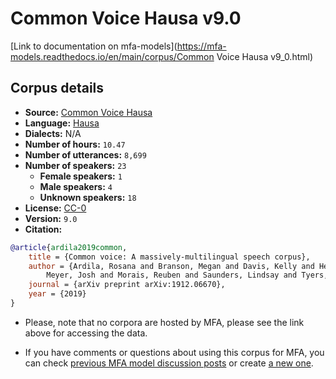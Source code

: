 
# Common Voice Hausa v9.0

[Link to documentation on mfa-models](https://mfa-models.readthedocs.io/en/main/corpus/Common Voice Hausa v9_0.html)

## Corpus details

- **Source:** [Common Voice Hausa](https://voice.mozilla.org/en/datasets)
- **Language:** [Hausa](https://en.wikipedia.org/wiki/Hausa_language)
- **Dialects:** N/A
- **Number of hours:** `10.47`
- **Number of utterances:** `8,699`
- **Number of speakers:** `23`
  - **Female speakers:** `1`
  - **Male speakers:** `4`
  - **Unknown speakers:** `18`
- **License:** [CC-0](https://creativecommons.org/publicdomain/zero/1.0/)
- **Version:** `9.0`
- **Citation:**
```bibtex
@article{ardila2019common,
	title = {Common voice: A massively-multilingual speech corpus},
	author = {Ardila, Rosana and Branson, Megan and Davis, Kelly and Henretty, Michael and Kohler, Michael and
		Meyer, Josh and Morais, Reuben and Saunders, Lindsay and Tyers, Francis M and Weber, Gregor},
	journal = {arXiv preprint arXiv:1912.06670},
	year = {2019}
}
```

- Please, note that no corpora are hosted by MFA, please see the link above for accessing the data.

- If you have comments or questions about using this corpus for MFA, you can check [previous MFA model discussion posts](https://github.com/MontrealCorpusTools/mfa-models/discussions?discussions_q=Common+Voice+Hausa+v9.0) or create [a new one](https://github.com/MontrealCorpusTools/mfa-models/discussions/new).
